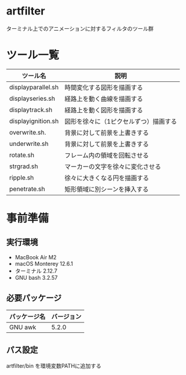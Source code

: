 # artfilter

ターミナル上でのアニメーションに対するフィルタのツール群

# ツール一覧

| ツール名             | 説明                                                                           |
| -------------------- | ------------------------------------------------------------------------------ |
| displayparallel.sh   | 時間変化する図形を描画する                                                     |
| displayseries.sh     | 経路上を動く曲線を描画する                                                     |
| displaytrack.sh      | 経路上を動く図形を描画する                                                     |
| displayignition.sh   | 図形を徐々に（1ピクセルずつ）描画する                                          |
| overwrite.sh.        | 背景に対して前景を上書きする                                                   |
| underwrite.sh        | 背景に対して前景を上書きする                                                   |
| rotate.sh            | フレーム内の領域を回転させる                                                   |
| strgrad.sh           | マーカーの文字を徐々に変化させる                                               |
| ripple.sh            | 徐々に大きくなる円を描画する                                                   |
| penetrate.sh         | 矩形領域に別シーンを挿入する                                                   |

# 事前準備
## 実行環境

- MacBook Air M2
- macOS Monterey 12.6.1
- ターミナル 2.12.7
- GNU bash 3.2.57

## 必要パッケージ

| パッケージ名 | バージョン |
| ------------ | ---------- |
| GNU awk      | 5.2.0      |

## パス設定

artfilter/bin を環境変数PATHに追加する

